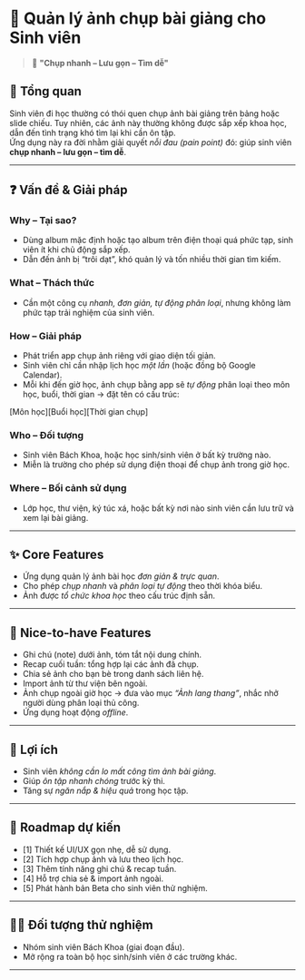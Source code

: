 # 📸 Quản lý ảnh chụp bài giảng cho Sinh viên
> 💬 **"Chụp nhanh – Lưu gọn – Tìm dễ"**
> 
## 🎯 Tổng quan
Sinh viên đi học thường có thói quen chụp ảnh bài giảng trên bảng hoặc slide chiếu. Tuy nhiên, các ảnh này thường không được sắp xếp khoa học, dẫn đến tình trạng khó tìm lại khi cần ôn tập.  
Ứng dụng này ra đời nhằm giải quyết *nỗi đau (pain point)* đó: giúp sinh viên **chụp nhanh – lưu gọn – tìm dễ**.

---

## ❓ Vấn đề & Giải pháp

### Why – Tại sao?
- Dùng album mặc định hoặc tạo album trên điện thoại quá phức tạp, sinh viên ít khi chủ động sắp xếp.  
- Dẫn đến ảnh bị “trôi dạt”, khó quản lý và tốn nhiều thời gian tìm kiếm.  

### What – Thách thức
- Cần một công cụ *nhanh, đơn giản, tự động phân loại*, nhưng không làm phức tạp trải nghiệm của sinh viên.  

### How – Giải pháp
- Phát triển app chụp ảnh riêng với giao diện tối giản.  
- Sinh viên chỉ cần nhập lịch học *một lần* (hoặc đồng bộ Google Calendar).  
- Mỗi khi đến giờ học, ảnh chụp bằng app sẽ *tự động* phân loại theo môn học, buổi, thời gian → đặt tên có cấu trúc:  

[Môn học][Buổi học][Thời gian chụp]
### Who – Đối tượng
- Sinh viên Bách Khoa, hoặc học sinh/sinh viên ở bất kỳ trường nào.  
- Miễn là trường cho phép sử dụng điện thoại để chụp ảnh trong giờ học.  

### Where – Bối cảnh sử dụng
- Lớp học, thư viện, ký túc xá, hoặc bất kỳ nơi nào sinh viên cần lưu trữ và xem lại bài giảng.  

---

## ✨ Core Features
- Ứng dụng quản lý ảnh bài học *đơn giản & trực quan*.  
- Cho phép *chụp nhanh* và *phân loại tự động* theo thời khóa biểu.  
- Ảnh được *tổ chức khoa học* theo cấu trúc định sẵn.  

---

## 🌟 Nice-to-have Features
- Ghi chú (note) dưới ảnh, tóm tắt nội dung chính.  
- Recap cuối tuần: tổng hợp lại các ảnh đã chụp.  
- Chia sẻ ảnh cho bạn bè trong danh sách liên hệ.  
- Import ảnh từ thư viện bên ngoài.  
- Ảnh chụp ngoài giờ học → đưa vào mục *“Ảnh lang thang”*, nhắc nhở người dùng phân loại thủ công.  
- Ứng dụng hoạt động *offline*.  

---

## 🚀 Lợi ích
- Sinh viên *không cần lo mất công tìm ảnh bài giảng*.  
- Giúp *ôn tập nhanh chóng* trước kỳ thi.  
- Tăng sự *ngăn nắp & hiệu quả* trong học tập.  

---

## 📅 Roadmap dự kiến
- [1] Thiết kế UI/UX gọn nhẹ, dễ sử dụng.  
- [2] Tích hợp chụp ảnh và lưu theo lịch học.  
- [3] Thêm tính năng ghi chú & recap tuần.  
- [4] Hỗ trợ chia sẻ & import ảnh ngoài.  
- [5] Phát hành bản Beta cho sinh viên thử nghiệm.  

---

## 👨‍🎓 Đối tượng thử nghiệm
- Nhóm sinh viên Bách Khoa (giai đoạn đầu).  
- Mở rộng ra toàn bộ học sinh/sinh viên ở các trường khác.  

---
